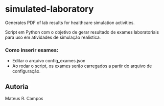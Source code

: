 # simulated-laboratory
Generates PDF of lab results for healthcare simulation activities.

Script em Python com o objetivo de gerar resultado de exames laboratoriais para uso em atividades de simulação realística.

### Como inserir exames:
- Editar o arquivo config_exames.json
- Ao rodar o script, os exames serão carregados a partir do arquivo de configuração.

## Autoria
Mateus R. Campos
